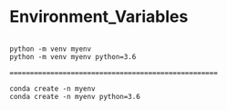 # Environment_Variables

```

python -m venv myenv
python -m venv myenv python=3.6

===================================================

conda create -n myenv
conda create -n myenv python=3.6

```
